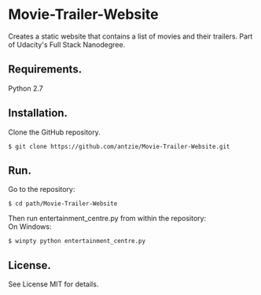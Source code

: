 # Movie-Trailer-Website
Creates a static website that contains a list of movies and their trailers. Part of Udacity's Full Stack Nanodegree.

## Requirements.
Python 2.7

## Installation.
Clone the GitHub repository.
```
$ git clone https://github.com/antzie/Movie-Trailer-Website.git
```
## Run.
Go to the repository:
```
$ cd path/Movie-Trailer-Website
```
Then run entertainment_centre.py from within the repository: \
On Windows:
```
$ winpty python entertainment_centre.py
```
## License.
See License MIT for details.

